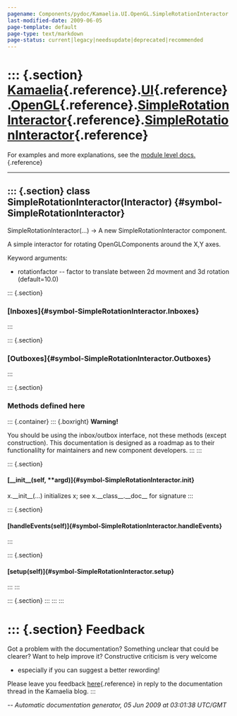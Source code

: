 ```yaml
---
pagename: Components/pydoc/Kamaelia.UI.OpenGL.SimpleRotationInteractor.SimpleRotationInteractor
last-modified-date: 2009-06-05
page-template: default
page-type: text/markdown
page-status: current|legacy|needsupdate|deprecated|recommended
---
```

::: {.section}
[Kamaelia](/Components/pydoc/Kamaelia.html){.reference}.[UI](/Components/pydoc/Kamaelia.UI.html){.reference}.[OpenGL](/Components/pydoc/Kamaelia.UI.OpenGL.html){.reference}.[SimpleRotationInteractor](/Components/pydoc/Kamaelia.UI.OpenGL.SimpleRotationInteractor.html){.reference}.[SimpleRotationInteractor](/Components/pydoc/Kamaelia.UI.OpenGL.SimpleRotationInteractor.SimpleRotationInteractor.html){.reference}
===========================================================================================================================================================================================================================================================================================================================================================================================================================

For examples and more explanations, see the [module level
docs.](/Components/pydoc/Kamaelia.UI.OpenGL.SimpleRotationInteractor.html){.reference}

------------------------------------------------------------------------

::: {.section}
class SimpleRotationInteractor(Interactor) {#symbol-SimpleRotationInteractor}
------------------------------------------

SimpleRotationInteractor(\...) -\> A new SimpleRotationInteractor
component.

A simple interactor for rotating OpenGLComponents around the X,Y axes.

Keyword arguments:

-   rotationfactor \-- factor to translate between 2d movment and 3d
    rotation (default=10.0)

::: {.section}
### [Inboxes]{#symbol-SimpleRotationInteractor.Inboxes}
:::

::: {.section}
### [Outboxes]{#symbol-SimpleRotationInteractor.Outboxes}
:::

::: {.section}
### Methods defined here

::: {.container}
::: {.boxright}
**Warning!**

You should be using the inbox/outbox interface, not these methods
(except construction). This documentation is designed as a roadmap as to
their functionalilty for maintainers and new component developers.
:::
:::

::: {.section}
#### [\_\_init\_\_(self, \*\*argd)]{#symbol-SimpleRotationInteractor.__init__}

x.\_\_init\_\_(\...) initializes x; see x.\_\_class\_\_.\_\_doc\_\_ for
signature
:::

::: {.section}
#### [handleEvents(self)]{#symbol-SimpleRotationInteractor.handleEvents}
:::

::: {.section}
#### [setup(self)]{#symbol-SimpleRotationInteractor.setup}
:::
:::

::: {.section}
:::
:::
:::

::: {.section}
Feedback
========

Got a problem with the documentation? Something unclear that could be
clearer? Want to help improve it? Constructive criticism is very welcome
- especially if you can suggest a better rewording!

Please leave you feedback
[here](../../../cgi-bin/blog/blog.cgi?rm=viewpost&nodeid=1142023701){.reference}
in reply to the documentation thread in the Kamaelia blog.
:::

*\-- Automatic documentation generator, 05 Jun 2009 at 03:01:38 UTC/GMT*
